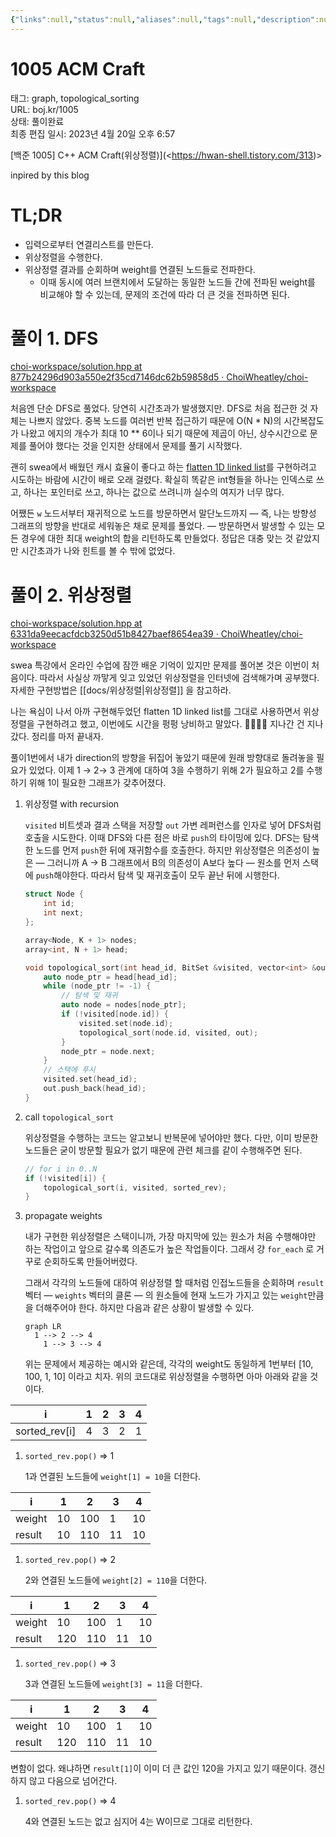 ```yaml
---
{"links":null,"status":null,"aliases":null,"tags":null,"description":null,"title":"1005 ACM Craft","created":"2023-08-23T00:03:37","updated":"2025-01-01T22:15:07","dg-publish":true,"permalink":"/docs/algorithms/1005 ACM Craft/","dgPassFrontmatter":true}
---
```



# 1005 ACM Craft

태그: graph, topological_sorting  
URL: boj.kr/1005  
상태: 풀이완료  
최종 편집 일시: 2023년 4월 20일 오후 6:57

[백준 1005] C++ ACM Craft(위상정렬)](<<https://hwan-shell.tistory.com/313>)>

inpired by this blog

# TL;DR

- 입력으로부터 연결리스트를 만든다.
- 위상정렬을 수행한다.
- 위상정렬 결과를 순회하며 weight를 연결된 노드들로 전파한다.
    - 이때 동시에 여러 브랜치에서 도달하는 동일한 노드들 간에 전파된 weight를 비교해야 할 수 있는데, 문제의 조건에 따라 더 큰 것을 전파하면 된다.

# 풀이 1. DFS

[choi-workspace/solution.hpp at 877b24296d903a550e2f35cd7146dc62b59858d5 · ChoiWheatley/choi-workspace](https://github.com/ChoiWheatley/choi-workspace/blob/877b24296d903a550e2f35cd7146dc62b59858d5/ALGORITHMS/bak/problem/1005/solution.hpp)

처음엔 단순 DFS로 풀었다. 당연히 시간초과가 발생했지만. DFS로 처음 접근한 것 자체는 나쁘지 않았다. 중복 노드를 여러번 반복 접근하기 때문에 O(N * N)의 시간복잡도가 나왔고 에지의 개수가 최대 10 ** 6이나 되기 때문에 제곱이 아닌, 상수시간으로 문제를 풀어야 했다는 것을 인지한 상태에서 문제를 풀기 시작했다.

괜히 swea에서 배웠던 캐시 효율이 좋다고 하는 [flatten 1D linked list](https://www.notion.so/graph-29f71a5029ec4983b6adb834e17c137a?pvs=21)를 구현하려고 시도하는 바람에 시간이 배로 오래 걸렸다. 확실히 똑같은 int형들을 하나는 인덱스로 쓰고, 하나는 포인터로 쓰고, 하나는 값으로 쓰려니까 실수의 여지가 너무 많다. 

어쨌든 `w` 노드서부터 재귀적으로 노드를 방문하면서 말단노드까지 — 즉, 나는 방향성 그래프의 방향을 반대로 세워놓은 채로 문제를 풀었다. — 방문하면서 발생할 수 있는 모든 경우에 대한 최대 weight의 합을 리턴하도록 만들었다. 정답은 대충 맞는 것 같았지만 시간초과가 나와 힌트를 볼 수 밖에 없었다.

# 풀이 2. 위상정렬

[choi-workspace/solution.hpp at 6331da9eecacfdcb3250d51b8427baef8654ea39 · ChoiWheatley/choi-workspace](https://github.com/ChoiWheatley/choi-workspace/blob/6331da9eecacfdcb3250d51b8427baef8654ea39/ALGORITHMS/bak/problem/1005/solution.hpp)

swea 특강에서 온라인 수업에 잠깐 배운 기억이 있지만 문제를 풀어본 것은 이번이 처음이다. 따라서 사실상 까맣게 잊고 있었던 위상정렬을 인터넷에 검색해가며 공부했다. 자세한 구현방법은 [[docs/위상정렬\|위상정렬]] 을 참고하라.

나는 욕심이 나서 아까 구현해두었던 flatten 1D linked list를 그대로 사용하면서 위상정렬을 구현하려고 했고, 이번에도 시간을 펑펑 낭비하고 말았다. 💸💸💸💸 지나간 건 지나갔다. 정리를 마저 끝내자. 

풀이1번에서 내가 direction의 방향을 뒤집어 놓았기 때문에 원래 방향대로 돌려놓을 필요가 있었다. 이제 1 → 2→ 3 관계에 대하여 3을 수행하기 위해 2가 필요하고 2를 수행하기 위해 1이 필요한 그래프가 갖추어졌다. 

1. 위상정렬 with recursion
    
    `visited` 비트셋과 결과 스택을 저장할 `out` 가변 레퍼런스를 인자로 넣어 DFS처럼 호출을 시도한다. 이때 DFS와 다른 점은 바로 `push`의 타이밍에 있다. DFS는 탐색한 노드를 먼저 `push`한 뒤에 재귀함수를 호출한다. 하지만 위상정렬은 의존성이 높은 — 그러니까 A → B 그래프에서 B의 의존성이 A보다 높다 — 원소를 먼저 스택에 `push`해야한다. 따라서 탐색 및 재귀호출이 모두 끝난 뒤에 시행한다.

    ```cpp
    struct Node {
    	int id;
    	int next;
    };
    
    array<Node, K + 1> nodes;
    array<int, N + 1> head;
    
    void topological_sort(int head_id, BitSet &visited, vector<int> &out) {
    	auto node_ptr = head[head_id];
    	while (node_ptr != -1) {
    		// 탐색 및 재귀
    		auto node = nodes[node_ptr]; 
    		if (!visited[node.id]) {
    			visited.set(node.id);
    			topological_sort(node.id, visited, out);
    		}
    		node_ptr = node.next;
    	}
    	// 스택에 푸시
    	visited.set(head_id);
    	out.push_back(head_id);
    }
    ```

2. call `topological_sort`
    
    위상정렬을 수행하는 코드는 알고보니 반복문에 넣어야만 했다. 다만, 이미 방문한 노드들은 굳이 방문할 필요가 없기 때문에 관련 체크를 같이 수행해주면 된다.

    ```cpp
    // for i in 0..N
    if (!visited[i]) {
    	topological_sort(i, visited, sorted_rev);
    }
    ```

3. propagate weights
    
    내가 구현한 위상정렬은 스택이니까, 가장 마지막에 있는 원소가 처음 수행해야만 하는 작업이고 앞으로 갈수록 의존도가 높은 작업들이다. 그래서 걍 `for_each` 로 거꾸로 순회하도록 만들어버렸다. 
    
    그래서 각각의 노드들에 대하여 위상정렬 할 때처럼 인접노드들을 순회하며 `result` 벡터 — `weights` 벡터의 클론 — 의 원소들에 현재 노드가 가지고 있는 `weight`만큼을 더해주어야 한다. 하지만 다음과 같은 상황이 발생할 수 있다.

    ```mermaid
    graph LR
      1 --> 2 --> 4
    	1 --> 3 --> 4
    ```

    위는 문제에서 제공하는 예시와 같은데, 각각의 weight도 동일하게 1번부터 [10, 100, 1, 10] 이라고 치자. 위의 코드대로 위상정렬을 수행하면 아마 아래와 같을 것이다.

| i | 1 | 2 | 3 | 4 |  
| --- | --- | --- | --- | --- |  
| sorted_rev[i] | 4 | 3 | 2 | 1 |  

1. `sorted_rev.pop()` ⇒ 1
	
	1과 연결된 노드들에 `weight[1] = 10`을 더한다.

| i | 1 | 2 | 3 | 4 |  
| --- | --- | --- | --- | --- |  
| weight | 10 | 100 | 1 | 10 |  
| result | 10 | 110 | 11 | 10 |  

1. `sorted_rev.pop()` ⇒ 2
	
	2와 연결된 노드들에 `weight[2] = 110`을 더한다.

| i | 1 | 2 | 3 | 4 |  
| --- | --- | --- | --- | --- |  
| weight | 10 | 100 | 1 | 10 |  
| result | 120 | 110 | 11 | 10 |  

1. `sorted_rev.pop()` ⇒ 3
	
	3과 연결된 노드들에 `weight[3] = 11`을 더한다.

| i | 1 | 2 | 3 | 4 |  
| --- | --- | --- | --- | --- |  
| weight | 10 | 100 | 1 | 10 |  
| result | 120 | 110 | 11 | 10 |

변함이 없다. 왜냐하면 `result[1]`이 이미 더 큰 값인 120을 가지고 있기 때문이다. 갱신하지 않고 다음으로 넘어간다.
	
1. `sorted_rev.pop()` ⇒ 4
	
	4와 연결된 노드는 없고 심지어 4는 W이므로 그대로 리턴한다.
